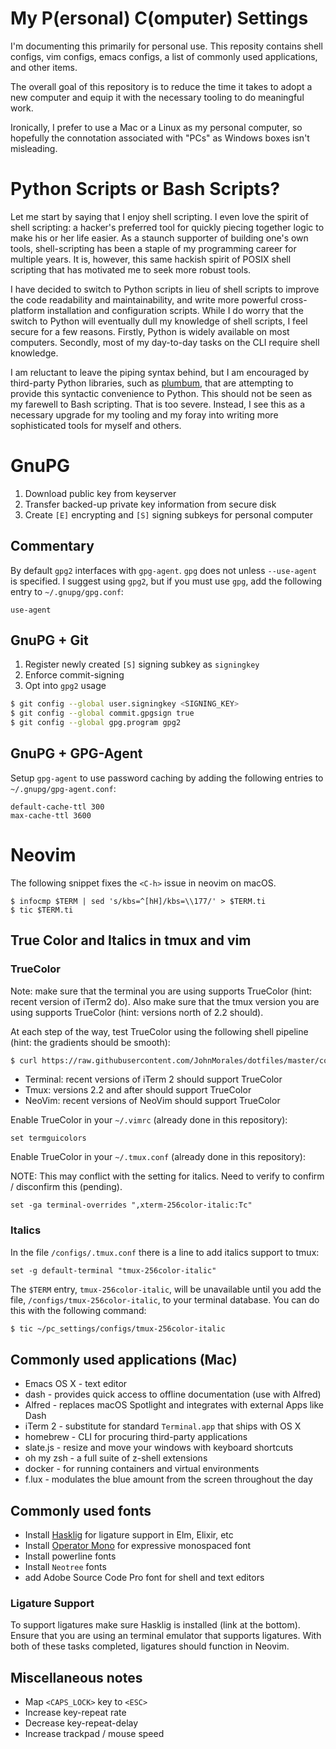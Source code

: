 # My P(ersonal) C(omputer) Settings

I'm documenting this primarily for personal use. This reposity contains shell configs, vim configs,
emacs configs, a list of commonly used applications, and other items.

The overall goal of this repository is to reduce the time it takes to adopt a new computer and equip
it with the necessary tooling to do meaningful work.

Ironically, I prefer to use a Mac or a Linux as my personal computer, so hopefully the connotation
associated with "PCs" as Windows boxes isn't misleading.


# Python Scripts or Bash Scripts?

Let me start by saying that I enjoy shell scripting. I even love the spirit of shell scripting: a
hacker's preferred tool for quickly piecing together logic to make his or her life easier. As a
staunch supporter of building one's own tools, shell-scripting has been a staple of my programming
career for multiple years. It is, however, this same hackish spirit of POSIX shell scripting that
has motivated me to seek more robust tools.

I have decided to switch to Python scripts in lieu of shell scripts to improve the code readability
and maintainability, and write more powerful cross-platform installation and configuration scripts.
While I do worry that the switch to Python will eventually dull my knowledge of shell scripts, I
feel secure for a few reasons. Firstly, Python is widely available on most computers. Secondly, most
of my day-to-day tasks on the CLI require shell knowledge.

I am reluctant to leave the piping syntax behind, but I am encouraged by third-party Python
libraries, such as [plumbum](http://plumbum.readthedocs.io/en/latest/), that are attempting to
provide this syntactic convenience to Python. This should not be seen as my farewell to Bash
scripting. That is too severe. Instead, I see this as a necessary upgrade for my tooling and my
foray into writing more sophisticated tools for myself and others.


# GnuPG

  1. Download public key from keyserver
  2. Transfer backed-up private key information from secure disk
  3. Create `[E]` encrypting and `[S]` signing subkeys for personal computer

## Commentary

By default `gpg2` interfaces with `gpg-agent`. `gpg` does not unless `--use-agent` is specified.
I suggest using `gpg2`, but if you must use `gpg`, add the following entry to `~/.gnupg/gpg.conf`:

```
use-agent
```

## GnuPG + Git

  1. Register newly created `[S]` signing subkey as `signingkey`
  2. Enforce commit-signing
  3. Opt into `gpg2` usage

```bash
$ git config --global user.signingkey <SIGNING_KEY>
$ git config --global commit.gpgsign true
$ git config --global gpg.program gpg2
```

## GnuPG + GPG-Agent

Setup `gpg-agent` to use password caching by adding the following entries to `~/.gnupg/gpg-agent.conf`:

```
default-cache-ttl 300
max-cache-ttl 3600
```


# Neovim

The following snippet fixes the `<C-h>` issue in neovim on macOS.

```
$ infocmp $TERM | sed 's/kbs=^[hH]/kbs=\\177/' > $TERM.ti
$ tic $TERM.ti
```


## True Color and Italics in tmux and vim

### TrueColor

Note: make sure that the terminal you are using supports TrueColor (hint: recent version of iTerm2 do). Also make sure that the tmux version you are using supports TrueColor (hint: versions north of 2.2 should).

At each step of the way, test TrueColor using the following shell pipeline (hint: the gradients should be smooth):

```bash
$ curl https://raw.githubusercontent.com/JohnMorales/dotfiles/master/colors/24-bit-color.sh | bash
```

* Terminal: recent versions of iTerm 2 should support TrueColor
* Tmux: versions 2.2 and after should support TrueColor
* NeoVim: recent versions of NeoVim should support TrueColor

Enable TrueColor in your `~/.vimrc` (already done in this repository):

```viml
set termguicolors
```


Enable TrueColor in your `~/.tmux.conf` (already done in this repository):

NOTE: This may conflict with the setting for italics. Need to verify to confirm / disconfirm this (pending).

```
set -ga terminal-overrides ",xterm-256color-italic:Tc"
```


### Italics

In the file `/configs/.tmux.conf` there is a line to add italics support to tmux:

```
set -g default-terminal "tmux-256color-italic"
```

The `$TERM` entry, `tmux-256color-italic`, will be unavailable until you add the file, `/configs/tmux-256color-italic`, to your terminal database. You can do this with the following command:

```bash
$ tic ~/pc_settings/configs/tmux-256color-italic
```


## Commonly used applications (Mac)
* Emacs OS X - text editor
* dash - provides quick access to offline documentation (use with Alfred)
* Alfred - replaces macOS Spotlight and integrates with external Apps like Dash
* iTerm 2 - substitute for standard `Terminal.app` that ships with OS X
* homebrew - CLI for procuring third-party applications
* slate.js - resize and move your windows with keyboard shortcuts
* oh my zsh - a full suite of z-shell extensions
* docker - for running containers and virtual environments
* f.lux - modulates the blue amount from the screen throughout the day


## Commonly used fonts
* Install [Hasklig](https://github.com/i-tu/Hasklig) for ligature support in Elm, Elixir, etc
* Install [Operator Mono](http://www.typography.com/blog/introducing-operator) for expressive monospaced font
* Install powerline fonts
* Install `Neotree` fonts
* add Adobe Source Code Pro font for shell and text editors

### Ligature Support

To support ligatures make sure Hasklig is installed (link at the bottom). Ensure that you are using an terminal emulator that supports ligatures. With both of these tasks completed, ligatures should function in Neovim.


## Miscellaneous notes
* Map `<CAPS_LOCK>` key to `<ESC>`
* Increase key-repeat rate
* Decrease key-repeat-delay
* Increase trackpad / mouse speed
